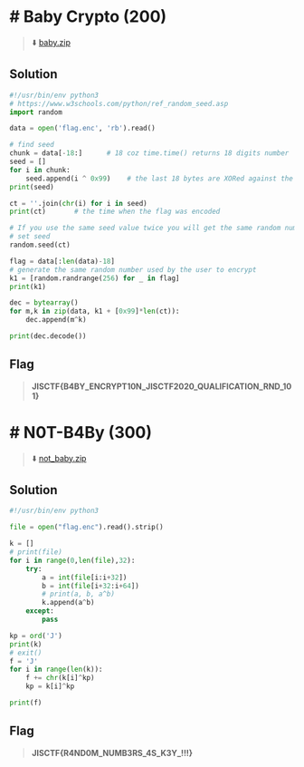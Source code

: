 # # Baby Crypto (200)
> :arrow_down:  [baby.zip](baby.zip)

## Solution
```py
#!/usr/bin/env python3
# https://www.w3schools.com/python/ref_random_seed.asp
import random

data = open('flag.enc', 'rb').read()

# find seed
chunk = data[-18:]		# 18 coz time.time() returns 18 digits number
seed = []
for i in chunk:
	seed.append(i ^ 0x99)	 # the last 18 bytes are XORed against the same byte - 0x99
print(seed)

ct = ''.join(chr(i) for i in seed)
print(ct)		# the time when the flag was encoded

# If you use the same seed value twice you will get the same random number twice.
# set seed
random.seed(ct)

flag = data[:len(data)-18]
# generate the same random number used by the user to encrypt
k1 = [random.randrange(256) for _ in flag]		
print(k1)

dec = bytearray()
for m,k in zip(data, k1 + [0x99]*len(ct)):
	dec.append(m^k)

print(dec.decode())

```
## Flag
> **JISCTF{B4BY_ENCRYPT10N_JISCTF2020_QUALIFICATION_RND_101}**

# # N0T-B4By (300)
> :arrow_down:  [not_baby.zip](not_baby.zip)

## Solution
```py
#!/usr/bin/env python3

file = open("flag.enc").read().strip()

k = []
# print(file)
for i in range(0,len(file),32):
	try:
		a = int(file[i:i+32])
		b = int(file[i+32:i+64])
		# print(a, b, a^b)
		k.append(a^b)
	except:
		pass

kp = ord('J')
print(k)
# exit()
f = 'J'
for i in range(len(k)):
	f += chr(k[i]^kp)
	kp = k[i]^kp

print(f)
```
## Flag
> **JISCTF{R4ND0M_NUMB3RS_4S_K3Y_!!!}**
